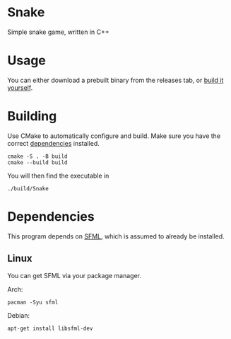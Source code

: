# Snake

Simple snake game, written in C++

# Usage

You can either download a prebuilt binary from the releases tab, or [build it yourself](#building).

# Building

Use CMake to automatically configure and build. Make sure you have the correct [dependencies](#dependencies) installed.
```
cmake -S . -B build
cmake --build build
```

You will then find the executable in
```
./build/Snake
```

# Dependencies

This program depends on [SFML](https://www.sfml-dev.org/), which is assumed to already be installed.

## Linux

You can get SFML via your package manager.

Arch:
```
pacman -Syu sfml
```

Debian:
```
apt-get install libsfml-dev
```

